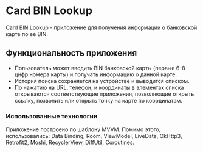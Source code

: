 # Card BIN Lookup

Card BIN Lookup - приложение для получения информации о банковской карте по ее BIN.

## Функциональность приложения
* Пользователь может вводить BIN банковской карты (первые 6-8 цифр номера карты) и получать информацию о данной карте.
* История поиска сохраняется на устройстве и выводится списком. 
* По нажатию на URL, телефон, и координаты в элементах списка открываются соответствующие приложения, позволяющие открыть ссылку, позвонить или открыть точку на карте по координатам.





### Использованные технологии
Приложение построено по шаблону MVVM.
Помимо этого, использовались:
Data Binding, Room, ViewModel, LiveData, OkHttp3, Retrofit2, Moshi, RecyclerView, DiffUtil, Coroutines.

